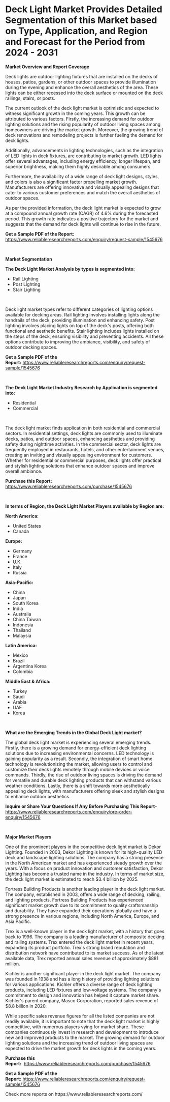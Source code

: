 <p><h1>Deck Light Market Provides Detailed Segmentation of this Market based on Type, Application, and Region and Forecast for the Period from 2024 - 2031</h1></p><p><strong>Market Overview and Report Coverage</strong></p>
<p><p>Deck lights are outdoor lighting fixtures that are installed on the decks of houses, patios, gardens, or other outdoor spaces to provide illumination during the evening and enhance the overall aesthetics of the area. These lights can be either recessed into the deck surface or mounted on the deck railings, stairs, or posts.</p><p>The current outlook of the deck light market is optimistic and expected to witness significant growth in the coming years. This growth can be attributed to various factors. Firstly, the increasing demand for outdoor lighting solutions and the rising popularity of outdoor living spaces among homeowners are driving the market growth. Moreover, the growing trend of deck renovations and remodeling projects is further fueling the demand for deck lights.</p><p>Additionally, advancements in lighting technologies, such as the integration of LED lights in deck fixtures, are contributing to market growth. LED lights offer several advantages, including energy efficiency, longer lifespan, and superior brightness, making them highly desirable among consumers.</p><p>Furthermore, the availability of a wide range of deck light designs, styles, and colors is also a significant factor propelling market growth. Manufacturers are offering innovative and visually appealing designs that cater to various customer preferences and match the overall aesthetics of outdoor spaces.</p><p>As per the provided information, the deck light market is expected to grow at a compound annual growth rate (CAGR) of 4.6% during the forecasted period. This growth rate indicates a positive trajectory for the market and suggests that the demand for deck lights will continue to rise in the future.</p></p>
<p><strong>Get a Sample PDF of the Report:</strong> <a href="https://www.reliableresearchreports.com/enquiry/request-sample/1545676">https://www.reliableresearchreports.com/enquiry/request-sample/1545676</a></p>
<p>&nbsp;</p>
<p><strong>Market Segmentation</strong></p>
<p><strong>The Deck Light Market Analysis by types is segmented into:</strong></p>
<p><ul><li>Rail Lighting</li><li>Post Lighting</li><li>Stair Lighting</li></ul></p>
<p>&nbsp;</p>
<p><p>Deck light market types refer to different categories of lighting options available for decking areas. Rail lighting involves installing lights along the handrails of the deck, providing illumination and enhancing safety. Post lighting involves placing lights on top of the deck's posts, offering both functional and aesthetic benefits. Stair lighting includes lights installed on the steps of the deck, ensuring visibility and preventing accidents. All these options contribute to improving the ambiance, visibility, and safety of outdoor decking spaces.</p></p>
<p><strong>Get a Sample PDF of the Report:</strong>&nbsp;<a href="https://www.reliableresearchreports.com/enquiry/request-sample/1545676">https://www.reliableresearchreports.com/enquiry/request-sample/1545676</a></p>
<p>&nbsp;</p>
<p><strong>The Deck Light Market Industry Research by Application is segmented into:</strong></p>
<p><ul><li>Residential</li><li>Commercial</li></ul></p>
<p>&nbsp;</p>
<p><p>The deck light market finds application in both residential and commercial sectors. In residential settings, deck lights are commonly used to illuminate decks, patios, and outdoor spaces, enhancing aesthetics and providing safety during nighttime activities. In the commercial sector, deck lights are frequently employed in restaurants, hotels, and other entertainment venues, creating an inviting and visually appealing environment for customers. Whether for residential or commercial purposes, deck lights offer practical and stylish lighting solutions that enhance outdoor spaces and improve overall ambiance.</p></p>
<p><strong>Purchase this Report:</strong>&nbsp; <a href="https://www.reliableresearchreports.com/purchase/1545676">https://www.reliableresearchreports.com/purchase/1545676</a></p>
<p>&nbsp;</p>
<p><strong>In terms of Region, the Deck Light Market Players available by Region are:</strong></p>
<p>
    <p> <strong> North America: </strong>
        <ul>
            <li>United States</li>
            <li>Canada</li>
        </ul>
        </p> 
    <p> <strong> Europe: </strong>
        <ul>
            <li>Germany</li>
            <li>France</li>
            <li>U.K.</li>
            <li>Italy</li>
            <li>Russia</li>
        </ul>
        </p> 
    <p> <strong> Asia-Pacific: </strong>
        <ul>
            <li>China</li>
            <li>Japan</li>
            <li>South Korea</li>
            <li>India</li>
            <li>Australia</li>
            <li>China Taiwan</li>
            <li>Indonesia</li>
            <li>Thailand</li>
            <li>Malaysia</li>
        </ul>
        </p> 
    <p> <strong> Latin America: </strong>
        <ul>
            <li>Mexico</li>
            <li>Brazil</li>
            <li>Argentina Korea</li>
            <li>Colombia</li>
        </ul>
        </p> 
    <p> <strong> Middle East & Africa: </strong>
        <ul>
            <li>Turkey</li>
            <li>Saudi</li>
            <li>Arabia</li>
            <li>UAE</li>
            <li>Korea</li>
        </ul>
    </p>
    </p>
<p>&nbsp;</p>
<p><strong>What are the Emerging Trends in the Global Deck Light market?</strong></p>
<p><p>The global deck light market is experiencing several emerging trends. Firstly, there is a growing demand for energy-efficient deck lighting solutions due to increasing environmental concerns. LED technology is gaining popularity as a result. Secondly, the integration of smart home technology is revolutionizing the market, allowing users to control and customize their deck lights remotely through mobile devices or voice commands. Thirdly, the rise of outdoor living spaces is driving the demand for versatile and durable deck lighting products that can withstand various weather conditions. Lastly, there is a shift towards more aesthetically appealing deck lights, with manufacturers offering sleek and stylish designs to enhance outdoor aesthetics.</p></p>
<p><strong>Inquire or Share Your Questions If Any Before Purchasing This Report</strong>- <a href="https://www.reliableresearchreports.com/enquiry/pre-order-enquiry/1545676">https://www.reliableresearchreports.com/enquiry/pre-order-enquiry/1545676</a></p>
<p>&nbsp;</p>
<p><strong>Major Market Players</strong></p>
<p><p>One of the prominent players in the competitive deck light market is Dekor Lighting. Founded in 2003, Dekor Lighting is known for its high-quality LED deck and landscape lighting solutions. The company has a strong presence in the North American market and has experienced steady growth over the years. With a focus on product innovation and customer satisfaction, Dekor Lighting has become a trusted name in the industry. In terms of market size, the deck light market is estimated to reach $3.4 billion by 2025.</p><p>Fortress Building Products is another leading player in the deck light market. The company, established in 2003, offers a wide range of decking, railing, and lighting products. Fortress Building Products has experienced significant market growth due to its commitment to quality craftsmanship and durability. They have expanded their operations globally and have a strong presence in various regions, including North America, Europe, and Asia Pacific.</p><p>Trex is a well-known player in the deck light market, with a history that goes back to 1996. The company is a leading manufacturer of composite decking and railing systems. Trex entered the deck light market in recent years, expanding its product portfolio. Trex's strong brand reputation and distribution network have contributed to its market success. As of the latest available data, Trex reported annual sales revenue of approximately $881 million.</p><p>Kichler is another significant player in the deck light market. The company was founded in 1938 and has a long history of providing lighting solutions for various applications. Kichler offers a diverse range of deck lighting products, including LED fixtures and low-voltage systems. The company's commitment to design and innovation has helped it capture market share. Kichler's parent company, Masco Corporation, reported sales revenue of $8.8 billion in 2020.</p><p>While specific sales revenue figures for all the listed companies are not readily available, it is important to note that the deck light market is highly competitive, with numerous players vying for market share. These companies continuously invest in research and development to introduce new and improved products to the market. The growing demand for outdoor lighting solutions and the increasing trend of outdoor living spaces are expected to drive the market growth for deck lights in the coming years.</p></p>
<p><strong>Purchase this Report:</strong>&nbsp;&nbsp;<a href="https://www.reliableresearchreports.com/purchase/1545676">https://www.reliableresearchreports.com/purchase/1545676</a></p>
<p></p>
<p><strong>Get a Sample PDF of the Report:</strong>&nbsp;<a href="https://www.reliableresearchreports.com/enquiry/request-sample/1545676">https://www.reliableresearchreports.com/enquiry/request-sample/1545676</a></p>
<p>Check more reports on https://www.reliableresearchreports.com/</p>